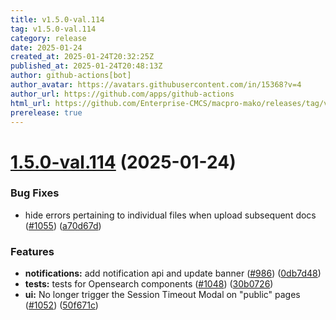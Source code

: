 ```yaml
---
title: v1.5.0-val.114
tag: v1.5.0-val.114
category: release
date: 2025-01-24
created_at: 2025-01-24T20:32:25Z
published_at: 2025-01-24T20:48:13Z
author: github-actions[bot]
author_avatar: https://avatars.githubusercontent.com/in/15368?v=4
author_url: https://github.com/apps/github-actions
html_url: https://github.com/Enterprise-CMCS/macpro-mako/releases/tag/v1.5.0-val.114
prerelease: true
---
```


# [1.5.0-val.114](https://github.com/Enterprise-CMCS/macpro-mako/compare/v1.5.0-val.113...v1.5.0-val.114) (2025-01-24)


### Bug Fixes

* hide errors pertaining to individual files when upload subsequent docs ([#1055](https://github.com/Enterprise-CMCS/macpro-mako/issues/1055)) ([a70d67d](https://github.com/Enterprise-CMCS/macpro-mako/commit/a70d67d8815dbb571e6bce5d4d6042834da71f75))


### Features

* **notifications:** add notification api and update banner ([#986](https://github.com/Enterprise-CMCS/macpro-mako/issues/986)) ([0db7d48](https://github.com/Enterprise-CMCS/macpro-mako/commit/0db7d4847d0bef430c5d6d6cd047875362675e3d))
* **tests:** tests for Opensearch components ([#1048](https://github.com/Enterprise-CMCS/macpro-mako/issues/1048)) ([30b0726](https://github.com/Enterprise-CMCS/macpro-mako/commit/30b07265d242e6039522183fedf0cdc897c08107))
* **ui:** No longer trigger the Session Timeout Modal on "public" pages ([#1052](https://github.com/Enterprise-CMCS/macpro-mako/issues/1052)) ([50f671c](https://github.com/Enterprise-CMCS/macpro-mako/commit/50f671c17bf2e6842b2cd2cea1decb7074444aa0))




